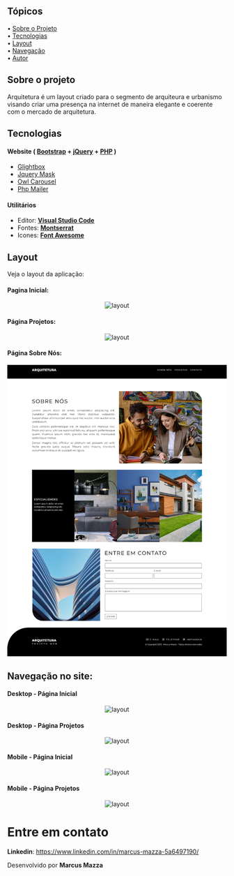 ## Tópicos

<div>
 • <a href="#-sobre-o-projeto">Sobre o Projeto</a> </br>
 • <a href="#-tecnologias">Tecnologias</a> </br>
 • <a href="#-layout">Layout</a> </br>
 • <a href="#-navegacao">Navegação</a> </br>
 • <a href="#-entre em contato">Autor</a> </br>
</div>

## Sobre o projeto 
<a id="-sobre-o-projeto">

Arquitetura é um layout criado para o segmento de arquiteura e urbanismo
visando criar uma presença na internet de maneira elegante e coerente com 
o mercado de arquitetura.

## Tecnologias
<a id="-tecnologias">

#### **Website** ( [Bootstrap](https://getbootstrap.com/) + [jQuery](https://jquery.com/) + [PHP](https://www.php.net/) )

- [Glightbox](https://biati-digital.github.io/glightbox/)
- [Jquery Mask](https://igorescobar.github.io/jQuery-Mask-Plugin/)
- [Owl Carousel](https://owlcarousel2.github.io/OwlCarousel2/)
- [Php Mailer](https://github.com/PHPMailer/PHPMailer)

#### **Utilitários**

- Editor: **[Visual Studio Code](https://code.visualstudio.com/)**
- Fontes: **[Montserrat](https://fonts.google.com/specimen/Montserrat?query=montserrat)**
- Icones: **[Font Awesome](https://fontawesome.com/)**


## Layout
<a id="-layout"></a>
Veja o layout da aplicação:

#### **Pagina Inicial:**
<div align="center">
  <img src="./.github/layout.png" alt="layout">
</div>

#### **Página Projetos:**
<div align="center">
  <img src="./.github/projetos.png" alt="layout">
</div>

#### **Página Sobre Nós:**
<div align="center">
  <img src="./.github/sobre-nos.png" alt="layout">
</div>

## Navegação no site:

#### **Desktop - Página Inicial**
<div align="center">
  <img src="./.github/navegacao-1.gif" alt="layout">
</div>

#### **Desktop - Página Projetos**
<div align="center">
  <img src="./.github/navegacao-2.gif" alt="layout">
</div>

#### **Mobile - Página Inicial**
<div align="center">
  <img src="./.github/navegacao-3.gif" alt="layout">
</div>

#### **Mobile - Página Projetos**
<div align="center">
  <img src="./.github/navegacao-4.gif" alt="layout">
</div>

# Entre em contato

**Linkedin**: https://www.linkedin.com/in/marcus-mazza-5a6497190/

Desenvolvido por **Marcus Mazza**
